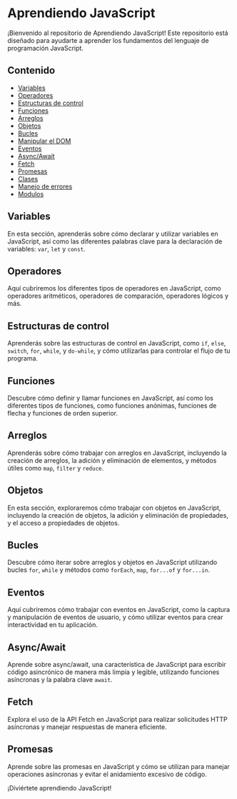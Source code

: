 # Aprendiendo JavaScript

¡Bienvenido al repositorio de Aprendiendo JavaScript! Este repositorio está diseñado para ayudarte a aprender los fundamentos del lenguaje de programación JavaScript.

## Contenido

- [Variables](#variables)
- [Operadores](#operadores)
- [Estructuras de control](#estructuras-de-control)
- [Funciones](#funciones)
- [Arreglos](#arreglos)
- [Objetos](#objetos)
- [Bucles](#bucles)
- [Manipular el DOM](#manipular-el-dom)
- [Eventos](#eventos)
- [Async/Await](#async-await)
- [Fetch](#fetch)
- [Promesas](#promesas)
- [Clases](#clases)
- [Manejo de errores](#manejo-de-errores)
- [Modulos](#modulos)

## Variables

En esta sección, aprenderás sobre cómo declarar y utilizar variables en JavaScript, así como las diferentes palabras clave para la declaración de variables: `var`, `let` y `const`.

## Operadores

Aquí cubriremos los diferentes tipos de operadores en JavaScript, como operadores aritméticos, operadores de comparación, operadores lógicos y más.

## Estructuras de control

Aprenderás sobre las estructuras de control en JavaScript, como `if`, `else`, `switch`, `for`, `while`, y `do-while`, y cómo utilizarlas para controlar el flujo de tu programa.

## Funciones

Descubre cómo definir y llamar funciones en JavaScript, así como los diferentes tipos de funciones, como funciones anónimas, funciones de flecha y funciones de orden superior.

## Arreglos

Aprenderás sobre cómo trabajar con arreglos en JavaScript, incluyendo la creación de arreglos, la adición y eliminación de elementos, y métodos útiles como `map`, `filter` y `reduce`.

## Objetos

En esta sección, exploraremos cómo trabajar con objetos en JavaScript, incluyendo la creación de objetos, la adición y eliminación de propiedades, y el acceso a propiedades de objetos.

## Bucles

Descubre cómo iterar sobre arreglos y objetos en JavaScript utilizando bucles `for`, `while` y métodos como `forEach`, `map`, `for...of` y `for...in`.

## Eventos

Aquí cubriremos cómo trabajar con eventos en JavaScript, como la captura y manipulación de eventos de usuario, y cómo utilizar eventos para crear interactividad en tu aplicación.

## Async/Await

Aprende sobre async/await, una característica de JavaScript para escribir código asincrónico de manera más limpia y legible, utilizando funciones asíncronas y la palabra clave `await`.

## Fetch

Explora el uso de la API Fetch en JavaScript para realizar solicitudes HTTP asíncronas y manejar respuestas de manera eficiente.

## Promesas

Aprende sobre las promesas en JavaScript y cómo se utilizan para manejar operaciones asíncronas y evitar el anidamiento excesivo de código.

¡Diviértete aprendiendo JavaScript!